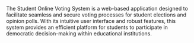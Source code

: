 The Student Online Voting System is a web-based application designed to facilitate seamless and secure voting processes for student elections and opinion polls. With its intuitive user interface and robust features, this system provides an efficient platform for students to participate in democratic decision-making within educational institutions.
